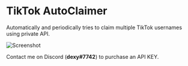 # TikTok AutoClaimer
Automatically and periodically tries to claim multiple TikTok usernames using private API.

![Screenshot](https://i.imgur.com/JoCRZBW.png)

Contact me on Discord (<b>dexy#7742</b>) to purchase an API KEY.